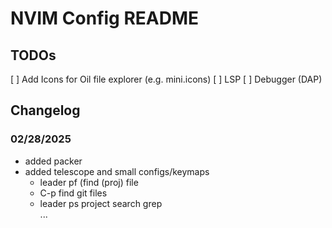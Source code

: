 # NVIM Config README

## TODOs

[ ] Add Icons for Oil file explorer (e.g. mini.icons)
[ ] LSP
[ ] Debugger (DAP)

## Changelog

### 02/28/2025

- added packer
- added telescope and small configs/keymaps 
    - leader pf (find (proj) file 
    - C-p find git files
    - leader ps project search grep  
...

